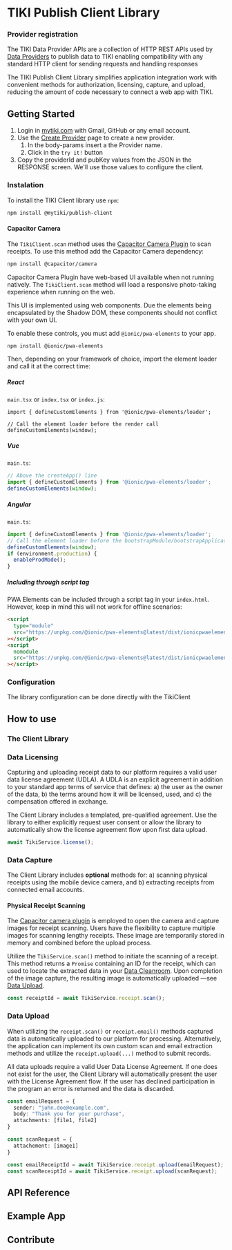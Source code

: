 # TIKI Publish Client Library

### Provider registration

The TIKI Data Provider APIs are a collection of HTTP REST APIs used by [Data Providers](https://mytiki.com/reference/overview) to publish data to TIKI enabling compatibility with any standard HTTP client for sending requests and handling responses

The TIKI Publish Client Library simplifies application integration work with convenient methods for authorization, licensing, capture, and upload, reducing the amount of code necessary to connect a web app with TIKI.

## Getting Started

1. Login in [mytiki.com](https://account.mytiki.com/pages/login) with Gmail, GitHub or any email account.
2. Use the [Create Provider](https://mytiki.com/reference/account-provider-create) page to create a new provider.
   1. In the body-params insert a the Provider name.
   2. Click in the `try it!` button
3. Copy the providerId and pubKey values from the JSON in the RESPONSE screen. We'll use those values to configure the client.

### Instalation

To install the TIKI Client library use `npm`:

```bash
npm install @mytiki/publish-client
```

#### Capacitor Camera 

The `TikiClient.scan` method uses the [Capacitor Camera Plugin]() to scan receipts. 
To use this method add the Capacitor Camera dependency: 

```bash
npm install @capacitor/camera
```

Capacitor Camera Plugin have web-based UI available when not running natively. The `TikiClient.scan` method will load a responsive photo-taking experience when running on the web.

This UI is implemented using web components. Due the elements being encapsulated by the Shadow DOM, these components should not conflict with your own UI.

To enable these controls, you must add `@ionic/pwa-elements` to your app.

```bash
npm install @ionic/pwa-elements
```

Then, depending on your framework of choice, import the element loader and call it at the correct time:

##### React

`main.tsx` or `index.tsx` or `index.js`:

```tsx
import { defineCustomElements } from '@ionic/pwa-elements/loader';

// Call the element loader before the render call
defineCustomElements(window);
```

##### Vue

`main.ts`:

```typescript
// Above the createApp() line
import { defineCustomElements } from '@ionic/pwa-elements/loader';
defineCustomElements(window);
```

##### Angular

`main.ts`:

```typescript
import { defineCustomElements } from '@ionic/pwa-elements/loader';
// Call the element loader before the bootstrapModule/bootstrapApplication call
defineCustomElements(window);
if (environment.production) {
  enableProdMode();
}
```

##### Including through script tag

PWA Elements can be included through a script tag in your `index.html`. However, keep in mind this will not work for offline scenarios:

```html
<script
  type="module"
  src="https://unpkg.com/@ionic/pwa-elements@latest/dist/ionicpwaelements/ionicpwaelements.esm.js"
></script>
<script
  nomodule
  src="https://unpkg.com/@ionic/pwa-elements@latest/dist/ionicpwaelements/ionicpwaelements.js"
></script>
```

### Configuration

The library configuration can be done directly with the TikiClient

## How to use

### The Client Library

### Data Licensing

Capturing and uploading receipt data to our platform requires a valid user data license agreement (UDLA). A UDLA is an explicit agreement in addition to your standard app terms of service that defines: a) the user as the owner of the data, b) the terms around how it will be licensed, used, and c) the compensation offered in exchange. 

The Client Library includes a templated, pre-qualified agreement. Use the library to either explicitly request user consent or allow the library to automatically show the license agreement flow upon first data upload.  

```typescript
await TikiService.license();
```

### Data Capture

The Client Library includes **optional** methods for: a) scanning physical receipts using the mobile device camera, and b) extracting receipts from connected email accounts. 

#### Physical Receipt Scanning

The [Capacitor camera plugin](https://capacitorjs.com/docs/apis/camera) is employed to open the camera and capture images for receipt scanning. Users have the flexibility to capture multiple images for scanning lengthy receipts. These image are temporarily stored in memory and combined before the upload process. 

Utilize the `TikiService.scan()` method to initiate the scanning of a receipt. This method returns a `Promise` containing an ID for the receipt, which can used to locate the extracted data in your [Data Cleanroom](ref:data-cleanrooms). Upon completion of the image capture, the resulting image is automatically uploaded —see [Data Upload](#data-upload).

```typescript
const receiptId = await TikiService.receipt.scan();
```

### Data Upload

When utilizing the `receipt.scan()` or `receipt.email()` methods captured data is automatically uploaded to our platform for processing. Alternatively, the application can implement its own custom scan and email extraction methods and utilize the `receipt.upload(...)` method to submit records. 

All data uploads require a valid User Data License Agreement. If one does not exist for the user, the Client Library will automatically present the user with the License Agreement flow. If the user has declined participation in the program  an error is returned and the data is discarded. 

```typescript
const emailRequest = {
  sender: "john.doe@example.com",
  body: "Thank you for your purchase",
  attachments: [file1, file2]
}

const scanRequest = {
  attachement: [image1]
}

const emailReceiptId = await TikiService.receipt.upload(emailRequest);
const scanReceiptId = await TikiService.receipt.upload(scanRequest);
```



## API Reference

## Example App

## Contribute
